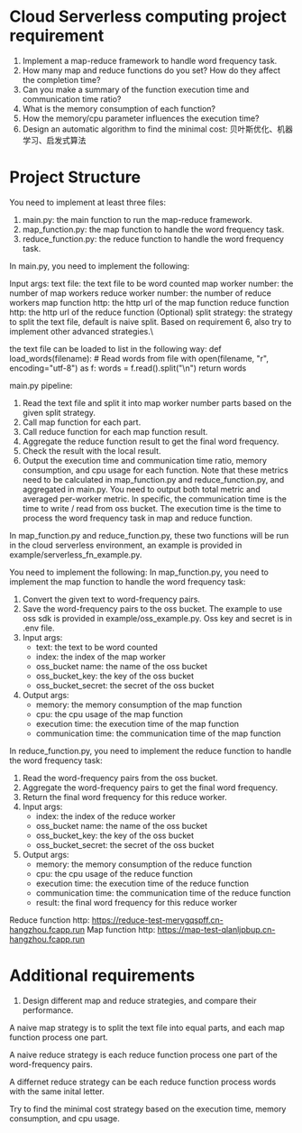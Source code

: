 # Cloud Serverless computing project requirement

1. Implement a map-reduce framework to handle word frequency task.
2. How many map and reduce functions do you set? How do they affect the completion time?
3. Can you make a summary of the function execution time and communication time ratio?
4. What is the memory consumption of each function?
5. How the memory/cpu parameter influences the execution time?
6. Design an automatic algorithm to find the minimal cost: 贝叶斯优化、机器学习、启发式算法

# Project Structure

You need to implement at least three files:

1. main.py: the main function to run the map-reduce framework.
2. map_function.py: the map function to handle the word frequency task.
3. reduce_function.py: the reduce function to handle the word frequency task.

In main.py, you need to implement the following:

Input args: 
text file: the text file to be word counted
map worker number: the number of map workers
reduce worker number: the number of reduce workers
map function http: the http url of the map function
reduce function http: the http url of the reduce function
(Optional) split strategy: the strategy to split the text file, default is naive split. Based on requirement 6, also try to implement other advanced strategies.\

the text file can be loaded to list in the following way:
def load_words(filename):
    # Read words from file
    with open(filename, "r", encoding="utf-8") as f:
        words = f.read().split("\n")
    return words

main.py pipeline:
1. Read the text file and split it into map worker number parts based on the given split strategy.
2. Call map function for each part.
3. Call reduce function for each map function result.
4. Aggregate the reduce function result to get the final word frequency.
5. Check the result with the local result.
6. Output the execution time and communication time ratio, memory consumption, and cpu usage for each function. Note that these metrics need to be calculated in map_function.py and reduce_function.py, and aggregated in main.py. You need to output both total metric and averaged per-worker metric. In specific, the communication time is the time to write / read from oss bucket. The execution time is the time to process the word frequency task in map and reduce function.

In map_function.py and reduce_function.py, these two functions will be run in the cloud serverless environment, an example is provided in example/serverless_fn_example.py.

You need to implement the following:
In map_function.py, you need to implement the map function to handle the word frequency task:
1. Convert the given text to word-frequency pairs.
2. Save the word-frequency pairs to the oss bucket. The example to use oss sdk is provided in example/oss_example.py. Oss key and secret is in .env file.
3. Input args: 
    - text: the text to be word counted
    - index: the index of the map worker
    - oss_bucket name: the name of the oss bucket
    - oss_bucket_key: the key of the oss bucket
    - oss_bucket_secret: the secret of the oss bucket
4. Output args:
    - memory: the memory consumption of the map function
    - cpu: the cpu usage of the map function
    - execution time: the execution time of the map function
    - communication time: the communication time of the map function

In reduce_function.py, you need to implement the reduce function to handle the word frequency task:
1. Read the word-frequency pairs from the oss bucket.
2. Aggregate the word-frequency pairs to get the final word frequency.
3. Return the final word frequency for this reduce worker.
4. Input args:
    - index: the index of the reduce worker
    - oss_bucket name: the name of the oss bucket
    - oss_bucket_key: the key of the oss bucket
    - oss_bucket_secret: the secret of the oss bucket
5. Output args:
    - memory: the memory consumption of the reduce function
    - cpu: the cpu usage of the reduce function
    - execution time: the execution time of the reduce function
    - communication time: the communication time of the reduce function
    - result: the final word frequency for this reduce worker

Reduce function http: https://reduce-test-mervgqspff.cn-hangzhou.fcapp.run
Map function http: https://map-test-qlanljpbup.cn-hangzhou.fcapp.run

# Additional requirements

1. Design different map and reduce strategies, and compare their performance.

A naive map strategy is to split the text file into equal parts, and each map function process one part.

A naive reduce strategy is each reduce function process one part of the word-frequency pairs.

A differnet reduce strategy can be each reduce function process words with the same inital letter.

Try to find the minimal cost strategy based on the execution time, memory consumption, and cpu usage.